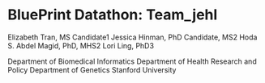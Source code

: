 # BluePrint Datathon: Team_jehl


Elizabeth Tran, MS Candidate1
Jessica Hinman, PhD Candidate, MS2
Hoda S. Abdel Magid, PhD, MHS2
Lori Ling, PhD3

Department of Biomedical Informatics
Department of Health Research and Policy 
Department of Genetics 
Stanford University
